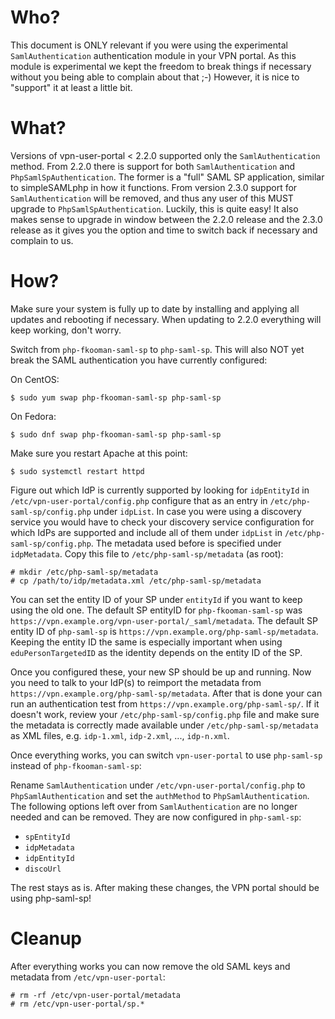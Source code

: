 # Who?

This document is ONLY relevant if you were using the experimental 
`SamlAuthentication` authentication module in your VPN portal. As this module 
is experimental we kept the freedom to break things if necessary without you 
being able to complain about that ;-) However, it is nice to "support" it at 
least a little bit.

# What?

Versions of vpn-user-portal < 2.2.0 supported only the `SamlAuthentication`
method. From 2.2.0 there is support for both `SamlAuthentication` and 
`PhpSamlSpAuthentication`. The former is a "full" SAML SP application, similar 
to simpleSAMLphp in how it functions. From version 2.3.0 support for 
`SamlAuthentication` will be removed, and thus any user of this MUST upgrade to 
`PhpSamlSpAuthentication`. Luckily, this is quite easy! It also makes sense to 
upgrade in window between the 2.2.0 release and the 2.3.0 release as it gives 
you the option and time to switch back if necessary and complain to us.

# How?

Make sure your system is fully up to date by installing and applying all 
updates and rebooting if necessary. When updating to 2.2.0 everything will keep
working, don't worry.

Switch from `php-fkooman-saml-sp` to `php-saml-sp`. This will also NOT yet 
break the SAML authentication you have currently configured:

On CentOS:

	$ sudo yum swap php-fkooman-saml-sp php-saml-sp

On Fedora:

	$ sudo dnf swap php-fkooman-saml-sp php-saml-sp
	
Make sure you restart Apache at this point:

	$ sudo systemctl restart httpd

Figure out which IdP is currently supported by looking for `idpEntityId` in 
`/etc/vpn-user-portal/config.php` configure that as an entry in 
`/etc/php-saml-sp/config.php` under `idpList`. In case you were using a 
discovery service you would have to check your discovery service configuration 
for which IdPs are supported and include all of them under `idpList` in 
`/etc/php-saml-sp/config.php`. The metadata used before is specified under 
`idpMetadata`. Copy this file to `/etc/php-saml-sp/metadata` (as root):

	# mkdir /etc/php-saml-sp/metadata
	# cp /path/to/idp/metadata.xml /etc/php-saml-sp/metadata

You can set the entity ID of your SP under `entityId` if you want to keep 
using the old one. The default SP entityID for `php-fkooman-saml-sp` was 
`https://vpn.example.org/vpn-user-portal/_saml/metadata`. The default SP 
entity ID of `php-saml-sp` is `https://vpn.example.org/php-saml-sp/metadata`. 
Keeping the entity ID the same is especially important when using 
`eduPersonTargetedID` as the identity depends on the entity ID of the SP.

Once you configured these, your new SP should be up and running. Now you need 
to talk to your IdP(s) to reimport the metadata from 
`https://vpn.example.org/php-saml-sp/metadata`. After that is done your can 
run an authentication test from `https://vpn.example.org/php-saml-sp/`. If it 
doesn't work, review your `/etc/php-saml-sp/config.php` file and make sure 
the metadata is correctly made available under `/etc/php-saml-sp/metadata` as 
XML files, e.g. `idp-1.xml`, `idp-2.xml`, ..., `idp-n.xml`.

Once everything works, you can switch `vpn-user-portal` to use `php-saml-sp` 
instead of `php-fkooman-saml-sp`:

Rename `SamlAuthentication` under `/etc/vpn-user-portal/config.php` to 
`PhpSamlAuthentication` and set the `authMethod` to `PhpSamlAuthentication`. 
The following options left over from `SamlAuthentication` are no longer needed 
and can be removed. They are now configured in `php-saml-sp`:

* `spEntityId`
* `idpMetadata`
* `idpEntityId`
* `discoUrl`

The rest stays as is. After making these changes, the VPN portal should be 
using php-saml-sp!

# Cleanup 

After everything works you can now remove the old SAML keys and metadata from 
`/etc/vpn-user-portal`:

    # rm -rf /etc/vpn-user-portal/metadata
    # rm /etc/vpn-user-portal/sp.*
